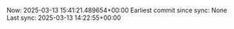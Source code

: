 Now: 2025-03-13 15:41:21.489654+00:00 Earliest commit since sync: None Last sync: 2025-03-13 14:22:55+00:00
